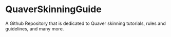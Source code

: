 # QuaverSkinningGuide
A Github Repository that is dedicated to Quaver skinning tutorials, rules and guidelines, and many more.
